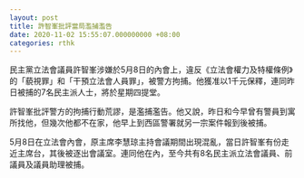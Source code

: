 ```yaml
---
layout: post
title: 許智峯批評當局濫捕濫告
date: 2020-11-02 15:55:07.000000000 +08:00
categories: rthk
---
```


民主黨立法會議員許智峯涉嫌於5月8日的內會上，違反《立法會權力及特權條例》的「藐視罪」和「干預立法會人員罪」，被警方拘捕。他獲准以1千元保釋，連同昨日被捕的7名民主派人士，將於星期四提堂。

許智峯批評警方的拘捕行動荒謬，是濫捕濫告。他又說，昨日和今早曾有警員到寓所找他，但幾次他都不在家，他早上到西區警署就另一宗案件報到後被捕。

5月8日在立法會內會，原主席李慧琼主持會議期間出現混亂，當日許智峯有份走近主席台，其後被逐出會議室。連同他在內，至今共有8名民主派立法會議員、前議員及議員助理被捕。
